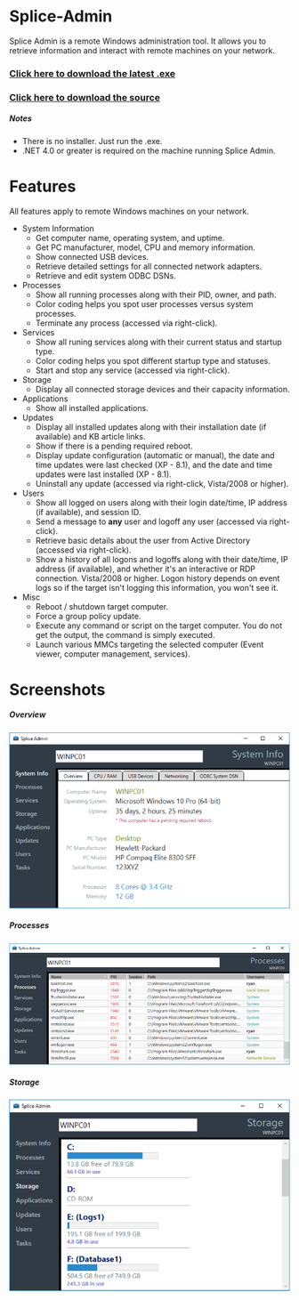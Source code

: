 Splice-Admin
============

Splice Admin is a remote Windows administration tool.  It allows you to retrieve information and interact with remote machines on your network.

### [Click here to download the latest .exe](https://github.com/R-Smith/Splice-Admin/releases/download/v2016.1201/SpliceAdm.exe)
### [Click here to download the source](https://github.com/R-Smith/Splice-Admin/archive/master.zip)

##### Notes
* There is no installer.  Just run the .exe.
* .NET 4.0 or greater is required on the machine running Splice Admin.


Features
========
All features apply to remote Windows machines on your network.
* System Information
  * Get computer name, operating system, and uptime.
  * Get PC manufacturer, model, CPU and memory information.
  * Show connected USB devices.
  * Retrieve detailed settings for all connected network adapters.
  * Retrieve and edit system ODBC DSNs.
* Processes
  * Show all running processes along with their PID, owner, and path.
  * Color coding helps you spot user processes versus system processes.
  * Terminate any process (accessed via right-click).
* Services
  * Show all runing services along with their current status and startup type.
  * Color coding helps you spot different startup type and statuses.
  * Start and stop any service (accessed via right-click).
* Storage
  * Display all connected storage devices and their capacity information.
* Applications
  * Show all installed applications.
* Updates
  * Display all installed updates along with their installation date (if available) and KB article links.
  * Show if there is a pending required reboot.
  * Display update configuration (automatic or manual), the date and time updates were last checked (XP - 8.1), and the date and time updates were last installed (XP - 8.1).
  * Uninstall any update (accessed via right-click, Vista/2008 or higher).
* Users
  * Show all logged on users along with their login date/time, IP address (if available), and session ID.
  * Send a message to **any** user and logoff any user (accessed via right-click).
  * Retrieve basic details about the user from Active Directory (accessed via right-click).
  * Show a history of all logons and logoffs along with their date/time, IP address (if available), and whether it's an interactive or RDP connection.  Vista/2008 or higher.  Logon history depends on event logs so if the target isn't logging this information, you won't see it.
* Misc
  * Reboot / shutdown target computer.
  * Force a group policy update.
  * Execute any command or script on the target computer.  You do not get the output, the command is simply executed.
  * Launch various MMCs targeting the selected computer (Event viewer, computer management, services).


Screenshots
===========
##### Overview
![Overview](https://github.com/R-Smith/supporting-docs/raw/master/Splice-Admin/spliceadm-overview.png?raw=true "Overview")

##### Processes
![Processes](https://github.com/R-Smith/supporting-docs/raw/master/Splice-Admin/spliceadm-processes.png?raw=true "Processes")

##### Storage
![Storage](https://github.com/R-Smith/supporting-docs/raw/master/Splice-Admin/spliceadm-storage.png?raw=true "Storage")
